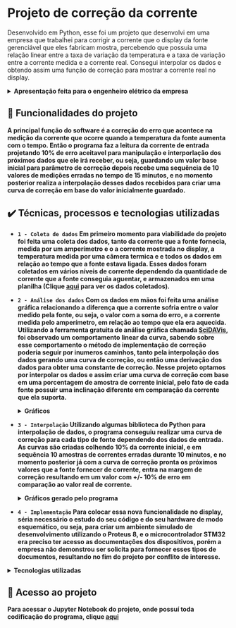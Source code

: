 # Projeto de correção da corrente

Desenvolvido em Python, esse foi um projeto que desenvolvi em uma empresa que trabalhei para corrigir a 
corrente que o display da fonte gerenciável que eles fabricam mostra, percebendo que possuia uma relação linear entre 
a taxa de variação da temperatura e a taxa de variação entre a corrente medida e a corrente real. Consegui
interpolar os dados e obtendo assim uma função de correção para mostrar a corrente real no display.

<details>
  <summary><b>Apresentação feita para o engenheiro elétrico da empresa<b/></summary>
  
  ![Slide1](https://user-images.githubusercontent.com/93229568/197680465-4a2995fa-4e7a-47df-8c9a-a8572405f235.jpg)
  ![Slide2](https://user-images.githubusercontent.com/93229568/197680468-bc4b2ce9-2877-4c22-83b8-0abc59a1f2fc.jpg)
  ![Slide3](https://user-images.githubusercontent.com/93229568/197680469-33f1ea6e-c7ea-4858-8ed3-e17ca694e088.jpg)
  ![Slide4](https://user-images.githubusercontent.com/93229568/197680470-d08d8d35-d81e-4a3d-a29d-b753a4f4b5fa.jpg)
  ![Slide5](https://user-images.githubusercontent.com/93229568/197680459-dbb01c27-2304-400a-a448-77b7b934934e.jpg)
  ![Slide6](https://user-images.githubusercontent.com/93229568/197680463-c189fc2a-f064-4304-8ddd-89a0c53d5b5f.jpg)
    
</details>
  
## 🔨 Funcionalidades do projeto
  
  A principal função do software é a correção do erro que acontece na medição da corrente que ocorre quando a temperatura da fonte aumenta com o tempo.
  Então o programa faz a leitura da corrente de entrada projetando 10% de erro aceitavel para manipulação e interporlação dos próximos dados
  que ele irá receber, ou seja, guardando um valor base inicial para parâmetro de correção depois recebe uma sequência de 10 valores de medições erradas 
  no tempo de 15 minutos, e no momento posterior realiza a interpolação desses dados recebidos para criar uma curva de correção em base do valor inicialmente guardado.
  
## ✔️ Técnicas, processos e tecnologias utilizadas
  
  
   - `1 - Coleta de dados` Em primeiro momento para viabilidade do projeto foi feita uma coleta dos dados, tanto da corrente que a fonte fornecia, medida
   por um amperímetro e o a corrente mostrada no display, a temperatura medida por uma câmera termica e e todos os dados em relação ao tempo que a fonte estava
   ligada. Esses dados foram coletados em vários níveis de corrente dependendo da quantidade de corrente que a fonte conseguia aguentar,
   e armazenados em uma planilha (Clique [aqui](https://github.com/lfelipesal/Projeto-corrente/blob/main/dados-amostras) 
   para ver os dados coletados).
  
  
  
  - `2 - Análise dos dados` Com os dados em mãos foi feita uma análise gráfica relacionando a diferença que
  a corrente sofria entre o valor medido pela fonte, ou seja, o valor com a soma do erro, e a corrente medida pelo amperímetro,
  em relação ao tempo que ela era aquecida. Utilizando a ferramenta gratuita de análise gráfica chamada [SciDAVis](https://scidavis.sourceforge.net/),
  foi observado um comportamento linear da curva, sabendo sobre esse comportamento o método de implementação de correção poderia seguir por inumeros caminhos,
  tanto pela interpolação dos dados gerando uma curva de correção, ou então uma derivação dos dados para obter uma constante de correção. 
  Nesse projeto optamos por interpolar os dados e assim criar uma curva de correção com base em uma porcentagem de amostra de corrente inicial, 
     pelo fato de cada fonte possuir uma inclinação diferente em comparação da corrente que ela suporta.
  
      <details>
            <summary><b>Gráficos<b/></summary>
              
            ![graf com 30 25 e 20 amper em relação a temp do filtro](https://user-images.githubusercontent.com/93229568/197697355-abb5a8b1-e0c3-4f2d-b39d-c9a020c774b1.jpg)
              
        
            ![graf com 30 25 e 20 amper em relação a temp UPS](https://user-images.githubusercontent.com/93229568/197697383-75be91f9-527e-43a8-b273-bf3278a64d48.jpg)

      </details>
  
  - `3 - Interpolação` Utilizando algumas biblioteca do Python para interpolação de dados, o programa conseguiu realizar uma curva de correção para 
  cada tipo de fonte dependendo dos dados de entrada. As curvas são criadas colhendo 10% da corrente inicial, e em sequência 10 amostras de correntes erradas 
  durante 10 minutos, e no momento posterior já com a curva de correção pronta os próximos valores que a fonte fornecer de corrente, entra na margem de correção
  resultando em um valor com +/- 10% de erro em comparação ao valor real de corrente.
        <details>
            <summary><b>Gráficos gerado pelo programa<b/></summary>
            
              ![graf em python](https://user-images.githubusercontent.com/93229568/197697549-c837b6e2-1295-4068-b63e-db7e03798583.jpg)

        </details>
          
  - `4 - Implementação` Para colocar essa nova funcionalidade no display, séria necessário o estudo do seu código e do seu hardware de modo esquemático, ou seja,
          para criar um ambiente simulado de desenvolvimento utilizando o Proteus 8, e o microcontrolador STM32 era preciso ter acesso as documentações 
          dos dispositivos, porém a empresa não demonstrou ser solicita para fornecer esses tipos de documentos, resultando no fim do projeto por conflito 
          de interesse. 
  
<details>
  <summary><b>Tecnologias utilizadas<b/></summary>
    
  - `Python 3` Linguagem inicial da modelagem do problema.
  - `Jupyter` Notebook: Framework para implementação inicial.
  - `SciDAVis` Ferramenta de análise gráfica.
    
</details>
  
## 📁 Acesso ao projeto
  
  Para acessar o Jupyter Notebook do projeto, onde possuí toda codificação do programa, clique [aqui](https://github.com/lfelipesal/Projeto-corrente/blob/main/codigo/JFA-ultimaAtt.ipynb)
